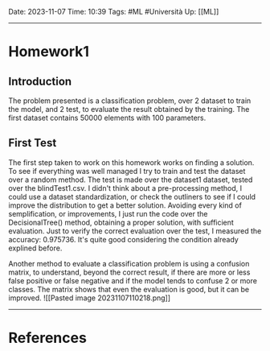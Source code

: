 Date: 2023-11-07
Time: 10:39
Tags: #ML #Università 
Up: [[ML]]

---
# Homework1
 
## Introduction
The problem presented is a classification problem, over 2 dataset to train the model, and 2 test, to evaluate the result obtained by the training. The first dataset contains 50000 elements with 100 parameters.  

## First Test
The first step taken to work on this homework works on finding a solution. To see if everything was well managed I try to train and test the dataset over a random method. The test is made over the dataset1 dataset, tested over the blindTest1.csv. I didn't think about a pre-processing method, I could use a dataset standardization, or check the outliners to see if I could improve the distribution to get a better solution. Avoiding every kind of semplification, or improvements, I just run the code over the DecisionalTree() method, obtaining a proper solution, with sufficient evaluation. Just to verify the correct evaluation over the test, I measured the accuracy: 0.975736. It's quite good considering the condition already explined before. 

Another method to evaluate a classification problem is using a confusion matrix, to understand, beyond the correct result, if there are more or less false positive or false negative and if the model tends to confuse 2 or more classes. The matrix shows that even the evaluation is good, but it can be improved.
![[Pasted image 20231107110218.png]]

---
# References
